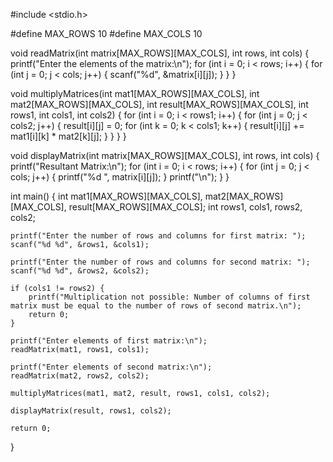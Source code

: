 #include <stdio.h>

#define MAX_ROWS 10
#define MAX_COLS 10

void readMatrix(int matrix[MAX_ROWS][MAX_COLS], int rows, int cols) {
    printf("Enter the elements of the matrix:\n");
    for (int i = 0; i < rows; i++) {
        for (int j = 0; j < cols; j++) {
            scanf("%d", &matrix[i][j]);
        }
    }
}

void multiplyMatrices(int mat1[MAX_ROWS][MAX_COLS], int mat2[MAX_ROWS][MAX_COLS], int result[MAX_ROWS][MAX_COLS], int rows1, int cols1, int cols2) {
    for (int i = 0; i < rows1; i++) {
        for (int j = 0; j < cols2; j++) {
            result[i][j] = 0;
            for (int k = 0; k < cols1; k++) {
                result[i][j] += mat1[i][k] * mat2[k][j];
            }
        }
    }
}

void displayMatrix(int matrix[MAX_ROWS][MAX_COLS], int rows, int cols) {
    printf("Resultant Matrix:\n");
    for (int i = 0; i < rows; i++) {
        for (int j = 0; j < cols; j++) {
            printf("%d ", matrix[i][j]);
        }
        printf("\n");
    }
}

int main() {
    int mat1[MAX_ROWS][MAX_COLS], mat2[MAX_ROWS][MAX_COLS], result[MAX_ROWS][MAX_COLS];
    int rows1, cols1, rows2, cols2;

    printf("Enter the number of rows and columns for first matrix: ");
    scanf("%d %d", &rows1, &cols1);

    printf("Enter the number of rows and columns for second matrix: ");
    scanf("%d %d", &rows2, &cols2);

    if (cols1 != rows2) {
        printf("Multiplication not possible: Number of columns of first matrix must be equal to the number of rows of second matrix.\n");
        return 0;
    }

    printf("Enter elements of first matrix:\n");
    readMatrix(mat1, rows1, cols1);

    printf("Enter elements of second matrix:\n");
    readMatrix(mat2, rows2, cols2);

    multiplyMatrices(mat1, mat2, result, rows1, cols1, cols2);

    displayMatrix(result, rows1, cols2);

    return 0;
}

